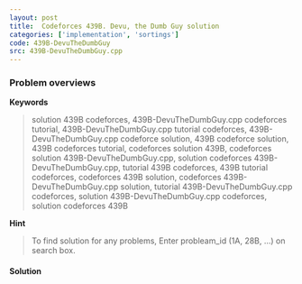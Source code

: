 ```yaml
---
layout: post
title:  Codeforces 439B. Devu, the Dumb Guy solution
categories: ['implementation', 'sortings']
code: 439B-DevuTheDumbGuy
src: 439B-DevuTheDumbGuy.cpp
---
```

### **Problem overviews**

**Keywords**
> solution 439B codeforces, 439B-DevuTheDumbGuy.cpp codeforces tutorial, 439B-DevuTheDumbGuy.cpp tutorial codeforces, 439B-DevuTheDumbGuy.cpp codeforce solution, 439B codeforce solution, 439B codeforces tutorial, codeforces solution 439B, codeforces solution 439B-DevuTheDumbGuy.cpp, solution codeforces 439B-DevuTheDumbGuy.cpp, tutorial 439B codeforces, 439B tutorial codeforces, codeforces 439B solution, codeforces 439B-DevuTheDumbGuy.cpp solution, tutorial 439B-DevuTheDumbGuy.cpp codeforces, solution 439B-DevuTheDumbGuy.cpp codeforces, solution codeforces 439B

**Hint**
> To find solution for any problems, Enter probleam_id (1A, 28B, ...) on search box. 

#### **Solution**



